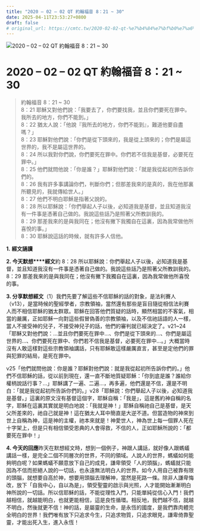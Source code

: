 ```yaml
---
title: "2020 – 02 – 02 QT 約翰福音 8：21 ~ 30"
date: 2025-04-11T23:53:27+0800
draft: false
# original_url: https://cmtc.tw/2020-02-02-qt-%e7%b4%84%e7%bf%b0%e7%a6%8f%e9%9f%b3-8%ef%bc%9a21-30
---
```


![2020 – 02 – 02 QT 約翰福音 8：21 ~ 30](/images/qt.jpg   "2020 – 02 – 02 QT 約翰福音 8：21 ~ 30")

# 2020 – 02 – 02 QT 約翰福音 8：21 ~ 30

> 約翰福音 8：21 ~ 30  
> 8：21 耶穌又對他們說：「我要去了，你們要找我，並且你們要死在罪中。我所去的地方，你們不能到。」  
> 8：22 猶太人說：「他說『我所去的地方，你們不能到』，難道他要自盡嗎？」  
> 8：23 耶穌對他們說：「你們是從下頭來的，我是從上頭來的；你們是屬這世界的，我不是屬這世界的。  
> 8：24 所以我對你們說，你們要死在罪中。你們若不信我是基督，必要死在罪中。」  
> 8：25 他們就問他說：「你是誰？」耶穌對他們說：「就是我從起初所告訴你們的。  
> 8：26 我有許多事講論你們，判斷你們；但那差我來的是真的，我在他那裏所聽見的，我就傳給世人。」  
> 8：27 他們不明白耶穌是指著父說的。  
> 8：28 所以耶穌說：「你們舉起人子以後，必知道我是基督，並且知道我沒有一件事是憑著自己做的。我說這些話乃是照著父所教訓我的。  
> 8：29 那差我來的是與我同在；他沒有撇下我獨自在這裏，因為我常做他所喜悅的事。」  
> 8：30 耶穌說這話的時候，就有許多人信他。

**1.** **經文誦讀**

**2. 今天默想****經文**約 8：28 所以耶穌說：你們舉起人子以後，必知道我是基督，並且知道我沒有一件事是憑著自己做的。我說這些話乃是照著父所教訓我的。  
8：29 那差我來的是與我同在；他沒有撇下我獨自在這裏，因為我常做他所喜悅的事。

**3. 分享默想經文**（1）我們先要了解這些不信耶穌的話的對象，是法利賽人（v13），是當時候的聖經學者，宗教領袖，當然還有那些是盲目隨從相信法利賽人而不相信耶穌的猶太群眾。耶穌在回答他們質疑的話時，顯然相當的不客氣，相當的嚴厲，正如耶穌一向對這些假冒偽善的宗教領袖，以及不信祂話語的人一樣，當人不接受神的兒子，不接受神兒子的話，他們的審判就已經決定了。v21~24「耶穌又對他們說：…並且你們要死在罪中…、你們是從下頭來的…、你們是屬這世界的…、你們要死在罪中、你們若不信我是基督，必要死在罪中…。」大概當時沒有人敢這樣對這些宗教領袖講話，只有耶穌敢這樣嚴厲直言，甚至是定他們的罪與犯罪的結局，是死在罪中。

v25「他們就問他說：你是誰？耶穌對他們說：就是我從起初所告訴你們的。」他們不信耶穌的話，從以前到現在，還一直不斷地質疑耶穌：「你到底是誰？誰給你權柄說話行事？…」耶穌講了一遍、二遍…，再多遍，他們還是不信，還是不明白：「就是我從起初所告訴你們的。」v28「耶穌說：你們舉起人子以後，必知道我是基督。」這裏的原文沒有基督這個字，耶穌自稱：「我是」，這是舊約神自稱的名字，耶穌在這裏其實就是明白地說：「我就是神！」耶穌自稱祂自己是基督，是天父所差來的，祂自己就是神！這在猶太人耳中簡直是大逆不道。但當造物的神來到世上自稱為神，這是神的主權，祂本來就是！神愛世人，神為世上每一個罪人死在十字架上，但是只有相信領受恩典的人會得救，不信的人，正如耶穌所說的：「都要死在罪中！」

**4. 今天的回應**昨天在默想經文時，想到一個例子，神跟人講話，就好像人跟螞蟻講話一樣，是完全二個不同層次的世界，不同的領域。人說人的世界，螞蟻如何能夠明白呢？如果螞蟻不願意放下自己的成見，謙卑領受「人的頭腦」，螞蟻就只能因為不信而拒絕人說的一切話，也永遠無法明白人的世界。如今人用自己被靠有限的頭腦，就想要自高於神，想要用頭腦去理解神，當然是死路一條。除非人謙卑悔改，放下「自我中心，自以為是」，領受聖靈的啟示與光照，人才能開始漸漸明白神所說的一切話。所以信耶穌的話，不能從理性入門，只能單純從信心入門！我們越相信，就越能明白，也就更能相信，這是良性循環。相反地，我們越不信，就越不明白，然後就更不信！神的話，是屬靈的生命，是永恆的國度，是我們靠肉體完全明白的世界！我們唯有放下只追求今生，只追求物質，只追求眼見，謙卑倚靠聖靈，才能出死入生，進入永恆！